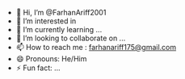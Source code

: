 - 👋 Hi, I’m @FarhanAriff2001
- 👀 I’m interested in 
- 🌱 I’m currently learning ...
- 💞️ I’m looking to collaborate on ...
- 📫 How to reach me : farhanariff175@gmail.com
- 😄 Pronouns: He/Him
- ⚡ Fun fact: ...

<!---
FarhanAriff2001/FarhanAriff2001 is a ✨ special ✨ repository because its `README.md` (this file) appears on your GitHub profile.
You can click the Preview link to take a look at your changes.
--->
